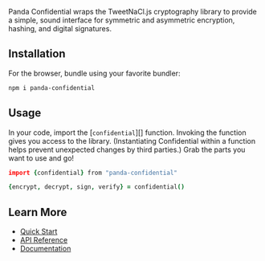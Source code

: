 Panda Confidential wraps the TweetNaCl.js cryptography library to provide a simple, sound interface for symmetric and asymmetric encryption, hashing, and digital signatures.

## Installation

For the browser, bundle using your favorite bundler:

```bash
npm i panda-confidential
```

## Usage

In your code, import the [`confidential`][] function. Invoking the function gives you access to the library. (Instantiating Confidential within a function helps prevent unexpected changes by third parties.) Grab the parts you want to use and go!

```coffeescript
import {confidential} from "panda-confidential"

{encrypt, decrypt, sign, verify} = confidential()
```

## Learn More

- [Quick Start](/docs/quick-start)
- [API Reference](/api)
- [Documentation](/docs)
